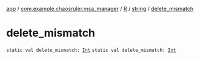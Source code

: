 [app](../../../index.md) / [com.example.chaosruler.msa_manager](../../index.md) / [R](../index.md) / [string](index.md) / [delete_mismatch](.)

# delete_mismatch

`static val delete_mismatch: `[`Int`](https://kotlinlang.org/api/latest/jvm/stdlib/kotlin/-int/index.html)
`static val delete_mismatch: `[`Int`](https://kotlinlang.org/api/latest/jvm/stdlib/kotlin/-int/index.html)